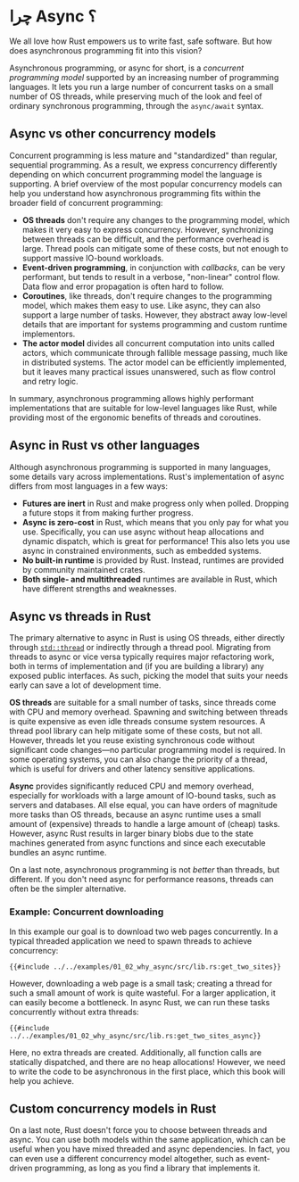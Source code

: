# چرا Async ؟

We all love how Rust empowers us to write fast, safe software.
But how does asynchronous programming fit into this vision?

Asynchronous programming, or async for short, is a _concurrent programming model_
supported by an increasing number of programming languages.
It lets you run a large number of concurrent
tasks on a small number of OS threads, while preserving much of the
look and feel of ordinary synchronous programming, through the
`async/await` syntax.

## Async vs other concurrency models

Concurrent programming is less mature and "standardized" than
regular, sequential programming. As a result, we express concurrency
differently depending on which concurrent programming model
the language is supporting.
A brief overview of the most popular concurrency models can help
you understand how asynchronous programming fits within the broader
field of concurrent programming:

- **OS threads** don't require any changes to the programming model,
  which makes it very easy to express concurrency. However, synchronizing
  between threads can be difficult, and the performance overhead is large.
  Thread pools can mitigate some of these costs, but not enough to support
  massive IO-bound workloads.
- **Event-driven programming**, in conjunction with _callbacks_, can be very
  performant, but tends to result in a verbose, "non-linear" control flow.
  Data flow and error propagation is often hard to follow.
- **Coroutines**, like threads, don't require changes to the programming model,
  which makes them easy to use. Like async, they can also support a large
  number of tasks. However, they abstract away low-level details that
  are important for systems programming and custom runtime implementors.
- **The actor model** divides all concurrent computation into units called
  actors, which communicate through fallible message passing, much like
  in distributed systems. The actor model can be efficiently implemented, but it leaves
  many practical issues unanswered, such as flow control and retry logic.

In summary, asynchronous programming allows highly performant implementations
that are suitable for low-level languages like Rust, while providing
most of the ergonomic benefits of threads and coroutines.

## Async in Rust vs other languages

Although asynchronous programming is supported in many languages, some
details vary across implementations. Rust's implementation of async
differs from most languages in a few ways:

- **Futures are inert** in Rust and make progress only when polled. Dropping a
  future stops it from making further progress.
- **Async is zero-cost** in Rust, which means that you only pay for what you use.
  Specifically, you can use async without heap allocations and dynamic dispatch,
  which is great for performance!
  This also lets you use async in constrained environments, such as embedded systems.
- **No built-in runtime** is provided by Rust. Instead, runtimes are provided by
  community maintained crates.
- **Both single- and multithreaded** runtimes are available in Rust, which have
  different strengths and weaknesses.

## Async vs threads in Rust

The primary alternative to async in Rust is using OS threads, either
directly through [`std::thread`](https://doc.rust-lang.org/std/thread/)
or indirectly through a thread pool.
Migrating from threads to async or vice versa
typically requires major refactoring work, both in terms of implementation and
(if you are building a library) any exposed public interfaces. As such,
picking the model that suits your needs early can save a lot of development time.

**OS threads** are suitable for a small number of tasks, since threads come with
CPU and memory overhead. Spawning and switching between threads
is quite expensive as even idle threads consume system resources.
A thread pool library can help mitigate some of these costs, but not all.
However, threads let you reuse existing synchronous code without significant
code changes—no particular programming model is required.
In some operating systems, you can also change the priority of a thread,
which is useful for drivers and other latency sensitive applications.

**Async** provides significantly reduced CPU and memory
overhead, especially for workloads with a
large amount of IO-bound tasks, such as servers and databases.
All else equal, you can have orders of magnitude more tasks than OS threads,
because an async runtime uses a small amount of (expensive) threads to handle
a large amount of (cheap) tasks.
However, async Rust results in larger binary blobs due to the state
machines generated from async functions and since each executable
bundles an async runtime.

On a last note, asynchronous programming is not _better_ than threads,
but different.
If you don't need async for performance reasons, threads can often be
the simpler alternative.

### Example: Concurrent downloading

In this example our goal is to download two web pages concurrently.
In a typical threaded application we need to spawn threads
to achieve concurrency:

```rust,ignore
{{#include ../../examples/01_02_why_async/src/lib.rs:get_two_sites}}
```

However, downloading a web page is a small task; creating a thread
for such a small amount of work is quite wasteful. For a larger application, it
can easily become a bottleneck. In async Rust, we can run these tasks
concurrently without extra threads:

```rust,ignore
{{#include ../../examples/01_02_why_async/src/lib.rs:get_two_sites_async}}
```

Here, no extra threads are created. Additionally, all function calls are statically
dispatched, and there are no heap allocations!
However, we need to write the code to be asynchronous in the first place,
which this book will help you achieve.

## Custom concurrency models in Rust

On a last note, Rust doesn't force you to choose between threads and async.
You can use both models within the same application, which can be
useful when you have mixed threaded and async dependencies.
In fact, you can even use a different concurrency model altogether,
such as event-driven programming, as long as you find a library that
implements it.
